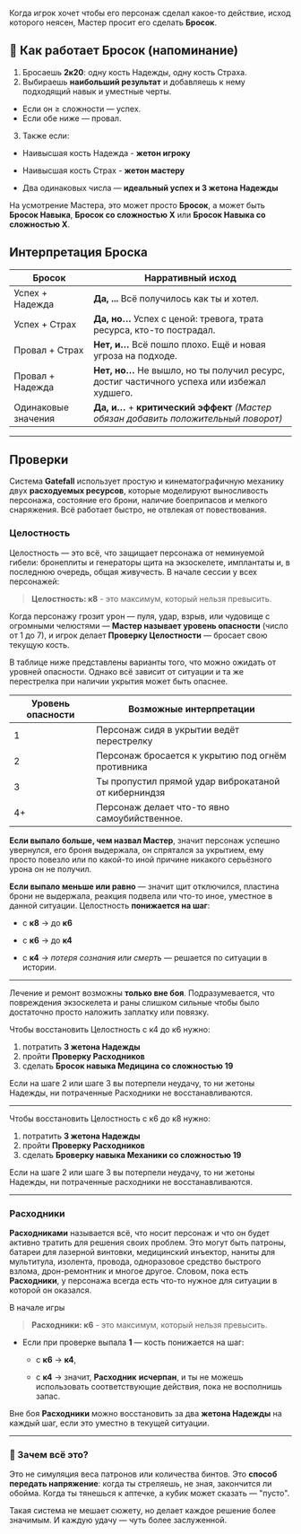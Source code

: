 
Когда игрок хочет чтобы его персонаж сделал какое-то действие, исход которого неясен, Мастер просит его сделать **Бросок**. 

## 🎲 Как работает **Бросок** (напоминание)

1. Бросаешь **2к20**: одну кость Надежды, одну кость Страха.
2. Выбираешь **наибольший результат** и добавляешь к нему подходящий навык и уместные черты. 
 - Если он ≥ сложности — успех.
 - Если обе ниже — провал.
3.  Также если:
   - Наивысшая кость Надежда - **жетон игроку**
 
   - Наивысшая кость Страх - **жетон мастеру**
  
   - Два одинаковых числа — **идеальный успех и 3 жетона Надежды**


На усмотрение Мастера, это может просто **Бросок**, а может быть **Бросок Навыка**, **Бросок со сложностью Х** или **Бросок Навыка со сложностью Х**. 


## Интерпретация **Броска**

| **Бросок**          | Нарративный исход                                                                          |
| ------------------- | ------------------------------------------------------------------------------------------ |
| Успех + Надежда     | **Да, ...** Всё получилось как ты и хотел.                                                 |
| Успех + Страх       | **Да, но…** Успех с ценой: тревога, трата ресурса, кто-то пострадал.                       |
| Провал + Страх      | **Нет, и…** Всё пошло плохо. Ещё и новая угроза на подходе.                                |
| Провал + Надежда    | **Нет, но…** Не вышло, но ты получил ресурс, достиг частичного успеха или избежал худшего. |
| Одинаковые значения | **Да, и…** + **критический эффект** _(Мастер обязан добавить положительный поворот)_       |

---

## **Проверки**

Система **Gatefall** использует простую и кинематографичную механику двух **расходуемых ресурсов**, которые моделируют выносливость персонажа, состояние его брони, наличие боеприпасов и мелкого снаряжения. Всё работает быстро, не отвлекая от повествования.

### **Целостность**

Целостность — это всё, что защищает персонажа от неминуемой гибели: бронеплиты и генераторы щита на экзоскелете, имплантаты и, в последнюю очередь, общая живучесть. В начале сессии у всех персонажей:

> **Целостность: к8**   - это максимум, который нельзя превысить.

Когда персонажу грозит урон — пуля, удар, взрыв, или чудовище с огромными челюстями — **Мастер называет уровень опасности** (число от 1 до 7), и игрок делает **Проверку Целостности** — бросает свою текущую кость.

В таблице ниже представлены варианты того, что можно ожидать от уровней опасности. Однако всё зависит от ситуации и та же перестрелка при наличии укрытия может быть опаснее.

| Уровень опасности | Возможные интерпретации                              |
| ----------------- | ---------------------------------------------------- |
| 1                 | Персонаж сидя в укрытии ведёт перестрелку            |
| 2                 | Персонаж бросается к укрытию под огнём противника    |
| 3                 | Ты пропустил прямой удар виброкатаной от киберниндзя |
| 4+                | Персонаж делает что-то явно самоубийственное.        |


**Если выпало больше, чем назвал Мастер**, значит персонаж успешно увернулся, его броня выдержала, он спрятался за укрытием, ему просто повезло или по какой-то иной причине никакого серьёзного урона он не получил. 

**Если выпало меньше или равно** —  значит щит отключился, пластина брони не выдержала, реакция подвела или что-то иное, уместное в данной ситуации. 
Целостность **понижается на шаг**:

- с **к8** → до **к6**

- с **к6** → до **к4**

- с **к4** → _потеря сознания или смерть_ — решается по ситуации в истории.

---
Лечение и ремонт возможны **только вне боя**. Подразумевается, что повреждения экзоскелета и раны слишком сильные чтобы было достаточно просто наложить заплатку или повязку.

Чтобы восстановить Целостность с к4 до к6 нужно:

1. потратить **3 жетона Надежды**
2. пройти **Проверку Расходников**
3.  сделать **Бросок навыка Медицина со сложностью 19**

Если на шаге 2 или шаге 3 вы потерпели неудачу, то ни жетоны Надежды, ни потраченные Расходники не восстанавливаются.

---

Чтобы восстановить Целостность с к6 до к8 нужно:

1. потратить **3 жетона Надежды**
2. пройти **Проверку Расходников**
3.  сделать **Броверку навыка Механики со сложностью 19**

Если на шаге 2 или шаге 3 вы потерпели неудачу, то ни жетоны Надежды, ни потраченные расходники не восстанавливаются.

---

### **Расходники**

**Расходниками** называется всё, что носит персонаж и что он будет активно тратить для решения своих проблем.  Это могут быть патроны, батареи для лазерной винтовки, медицинский инъектор, наниты для мультитула, изолента, провода, одноразовое средство быстрого взлома, дрон-ремонтник и многое другое. 
Словом, пока есть **Расходники**, у персонажа всегда есть что-то нужное для ситуации в которой он оказался.

В начале игры

> **Расходники: к6** - это максимум, который нельзя превысить.  


- Если при проверке выпала **1** — кость понижается на шаг:
    
    - с **к6** → **к4**,
        
    - с **к4** → значит, **Расходник** **исчерпан**, и ты не можешь использовать соответствующие действия, пока не восполнишь запас.
        

Вне боя **Расходники** можно восстановить за два **жетона Надежды** на каждый шаг, если это уместно в текущей ситуации.

---

### 🧠 Зачем всё это?

Это не симуляция веса патронов или количества бинтов. Это **способ передать напряжение**: когда ты стреляешь, не зная, закончится ли обойма. Когда ты тянешься к аптечке, а кубик может сказать — "пусто".

Такая система не мешает сюжету, но делает каждое решение более значимым. И каждую удачу — чуть более заслуженной.



